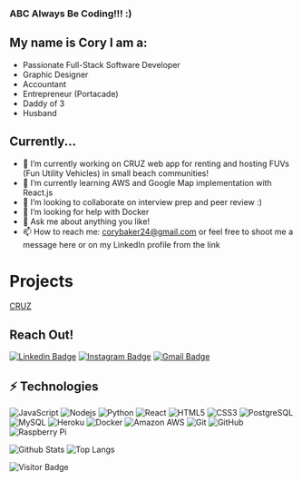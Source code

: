 ### ABC Always Be Coding!!! :)

## My name is Cory I am a:
- Passionate Full-Stack Software Developer
- Graphic Designer
- Accountant
- Entrepreneur (Portacade)
- Daddy of 3
- Husband


## Currently...
- 🔭 I’m currently working on CRUZ web app for renting and hosting FUVs (Fun Utility Vehicles) in small beach communities!
- 🌱 I’m currently learning AWS and Google Map implementation with React.js
- 👯 I’m looking to collaborate on interview prep and peer review :)
- 🤔 I’m looking for help with Docker
- 💬 Ask me about anything you like!
- 📫 How to reach me: corybaker24@gmail.com or feel free to shoot me a message here or on my LinkedIn profile from the link

# Projects
[CRUZ](https://crooz-web-service.onrender.com)

## Reach Out!
[![Linkedin Badge](https://img.shields.io/badge/CoryBaker-blue?style=flat-square&logo=Linkedin&logoColor=white&link=https://www.linkedin.com/in/cory-baker-9738ba2a/)](https://www.linkedin.com/in/cory-baker-9738ba2a/)
[![Instagram Badge](https://img.shields.io/badge/-cbakes24-purple?style=flat-square&logo=instagram&logoColor=white&link=https://www.instagram.com/cbakes24/)](https://www.instagram.com/cbakes24/)
[![Gmail Badge](https://img.shields.io/badge/-corybaker24@gmail.com-c14438?style=flat-square&logo=Gmail&logoColor=white&link=mailto:corybaker24@gmail.com)](mailto:corybaker24@gmail.com)


## ⚡ Technologies
![JavaScript](https://img.shields.io/badge/-JavaScript-black?style=flat-square&logo=javascript)
![Nodejs](https://img.shields.io/badge/-Nodejs-black?style=flat-square&logo=Node.js)
![Python](https://img.shields.io/badge/-Python-black?style=flat-square&logo=Python)
![React](https://img.shields.io/badge/-React-black?style=flat-square&logo=react)
![HTML5](https://img.shields.io/badge/-HTML5-E34F26?style=flat-square&logo=html5&logoColor=white)
![CSS3](https://img.shields.io/badge/-CSS3-1572B6?style=flat-square&logo=css3)
![PostgreSQL](https://img.shields.io/badge/-PostgreSQL-336791?style=flat-square&logo=postgresql)
![MySQL](https://img.shields.io/badge/-MySQL-black?style=flat-square&logo=mysql)
![Heroku](https://img.shields.io/badge/-Heroku-430098?style=flat-square&logo=heroku)
![Docker](https://img.shields.io/badge/-Docker-black?style=flat-square&logo=docker)
![Amazon AWS](https://img.shields.io/badge/Amazon%20AWS-232F3E?style=flat-square&logo=amazon-aws)
![Git](https://img.shields.io/badge/-Git-black?style=flat-square&logo=git)
![GitHub](https://img.shields.io/badge/-GitHub-181717?style=flat-square&logo=github)
![Raspberry Pi](https://img.shields.io/badge/-Raspberry%20Pi-C51A4A?style=flat-square&logo=Raspberry-Pi)


![Github Stats](https://github-readme-stats.vercel.app/api?username=cbakes24&count_private=true&show_icons=true&include_all_commits=true)
![Top Langs](https://github-readme-stats.vercel.app/api/top-langs/?username=cbakes24&hide=TeX&layout=compact)

![Visitor Badge](https://visitor-badge.laobi.icu/badge?page_id=cbakes24.cbakes24)



<!--
**Cbakes24/Cbakes24** is a ✨ _special_ ✨ repository because its `README.md` (this file) appears on your GitHub profile.

Here are some ideas to get you started:
ge
- ⚡ Fun fact: Lead singer/song writer of a San Diego Rock Band!!!
-->
